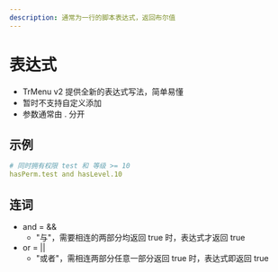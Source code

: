 ```yaml
---
description: 通常为一行的脚本表达式，返回布尔值
---
```


# 表达式

* TrMenu v2 提供全新的表达式写法，简单易懂
* 暂时不支持自定义添加
* 参数通常由 . 分开

## 示例

```yaml
# 同时拥有权限 test 和 等级 >= 10
hasPerm.test and hasLevel.10
```

## 连词

* and = &&
  * "与"，需要相连的两部分均返回 true 时，表达式才返回 true
* or = \|\|
  * "或者"，需相连两部分任意一部分返回 true 时，表达式即返回 true


